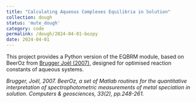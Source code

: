 ```yaml
---
title: "Calculating Aqueous Complexes Equilibria in Solution"
collection: dough
status: 'mute_dough'
category: code
permalink: /dough/2024-04-01-bozpy
date: 2024-04-01
---
```


This project provides a Python version of the EQBRM module, based on BeerOz from [Brugger Joël (2007)][link], designed for optimised reaction constants of aqueous systems. 


_Brugger, Joël, 2007. BeerOz, a set of Matlab routines for the quantitative interpretation of spectrophotometric measurements of metal speciation in solution. Computers & geosciences, 33(2), pp.248-261._

[link]: https://www.sciencedirect.com/science/article/pii/S0098300406001051